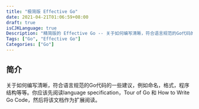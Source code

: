```yaml
---
title: "极简版 Effective Go"
date: 2021-04-21T01:06:59+08:00
draft: true
isCJKLanguage: true
Description: "精简版的 Effective Go -- 关于如何编写清晰，符合语言规范的Go代码的一些建议"
Tags: ["Go", "Effective Go"]
Categories: ["Go"]
---
```


## 简介
关于如何编写清晰，符合语言规范的Go代码的一些建议，例如命名，格式，程序结构等等。你应该先阅读language specification，Tour of Go 和 How to Write Go Code，然后将该文档作为扩展阅读。